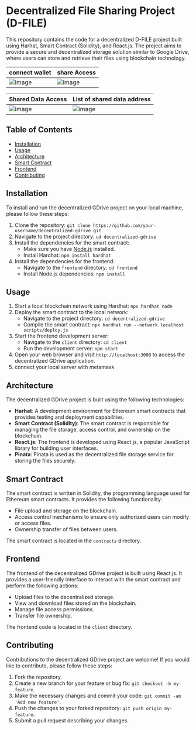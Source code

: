 # Decentralized File Sharing Project (D-FILE)

This repository contains the code for a decentralized D-FILE project built using Harhat, Smart Contract (Solidity), and React.js. The project aims to provide a secure and decentralized storage solution similar to Google Drive, where users can store and retrieve their files using blockchain technology.

|  connect wallet | share Access |
| ------- | ------- |
| ![image](https://github.com/Deepesh76780/DecentralizedFileSharing/assets/99245631/0bffa926-08eb-47c1-a3df-080b309dbe89) | ![image](https://github.com/Deepesh76780/DecentralizedFileSharing/assets/99245631/62778fcd-c3ca-42eb-9504-3a82e54db16e) |

| Shared Data Access | List of shared data address|
| ------- | ------- |
| ![image](https://github.com/Deepesh76780/DecentralizedFileSharing/assets/99245631/7290215f-0dfc-483d-ac24-8283030db23e) | ![image](https://github.com/Deepesh76780/DecentralizedFileSharing/assets/99245631/c732f5d1-d314-4359-a5ba-91e8b20d9927) |

## Table of Contents
- [Installation](#installation)
- [Usage](#usage)
- [Architecture](#architecture)
- [Smart Contract](#smart-contract)
- [Frontend](#frontend)
- [Contributing](#contributing)

## Installation

To install and run the decentralized GDrive project on your local machine, please follow these steps:

1. Clone the repository: `git clone https://github.com/your-username/decentralized-gdrive.git`
2. Navigate to the project directory: `cd decentralized-gdrive`
3. Install the dependencies for the smart contract:
   - Make sure you have [Node.js](https://nodejs.org) installed.
   - Install Hardhat: `npm install hardhat`
4. Install the dependencies for the frontend:
   - Navigate to the `frontend` directory: `cd frontend`
   - Install Node.js dependencies: `npm install`

## Usage

1. Start a local blockchain network using Hardhat: `npx hardhat node`
2. Deploy the smart contract to the local network:
   - Navigate to the project directory: `cd decentralized-gdrive`
   - Compile the smart contract: `npx hardhat run --network localhost scripts/deploy.js`
3. Start the frontend development server:
   - Navigate to the `client` directory: `cd client`
   - Run the development server: `npm start`
4. Open your web browser and visit `http://localhost:3000` to access the decentralized GDrive application.
5. connect your local server with metamask

## Architecture

The decentralized GDrive project is built using the following technologies:

- **Harhat**: A development environment for Ethereum smart contracts that provides testing and deployment capabilities.
- **Smart Contract (Solidity)**: The smart contract is responsible for managing the file storage, access control, and ownership on the blockchain.
- **React.js**: The frontend is developed using React.js, a popular JavaScript library for building user interfaces.
- **Pinata**: Pinata is used as the decentralized file storage service for storing the files securely.


## Smart Contract

The smart contract is written in Solidity, the programming language used for Ethereum smart contracts. It provides the following functionality:

- File upload and storage on the blockchain.
- Access control mechanisms to ensure only authorized users can modify or access files.
- Ownership transfer of files between users.

The smart contract is located in the `contracts` directory.

## Frontend

The frontend of the decentralized GDrive project is built using React.js. It provides a user-friendly interface to interact with the smart contract and perform the following actions:

- Upload files to the decentralized storage.
- View and download files stored on the blockchain.
- Manage file access permissions.
- Transfer file ownership.

The frontend code is located in the `client` directory.

## Contributing

Contributions to the decentralized GDrive project are welcome! If you would like to contribute, please follow these steps:

1. Fork the repository.
2. Create a new branch for your feature or bug fix: `git checkout -b my-feature`.
3. Make the necessary changes and commit your code: `git commit -am 'Add new feature'`.
4. Push the changes to your forked repository: `git push origin my-feature`.
5. Submit a pull request describing your changes.





